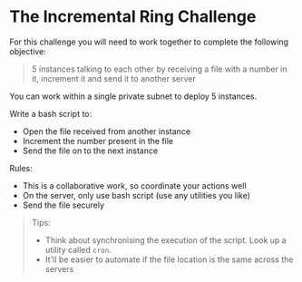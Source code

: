 # The Incremental Ring Challenge

For this challenge you will need to work together to complete the following objective:
> 5 instances talking to each other by receiving a file with a number in it, increment it and send it to another server

You can work within a single private subnet to deploy 5 instances.

Write a bash script to:
* Open the file received from another instance
* Increment the number present in the file
* Send the file on to the next instance

Rules:
* This is a collaborative work, so coordinate your actions well
* On the server, only use bash script (use any utilities you like)
* Send the file securely

> Tips:
> * Think about synchronising the execution of the script. Look up a utility called `cron`.
> * It'll be easier to automate if the file location is the same across the servers

